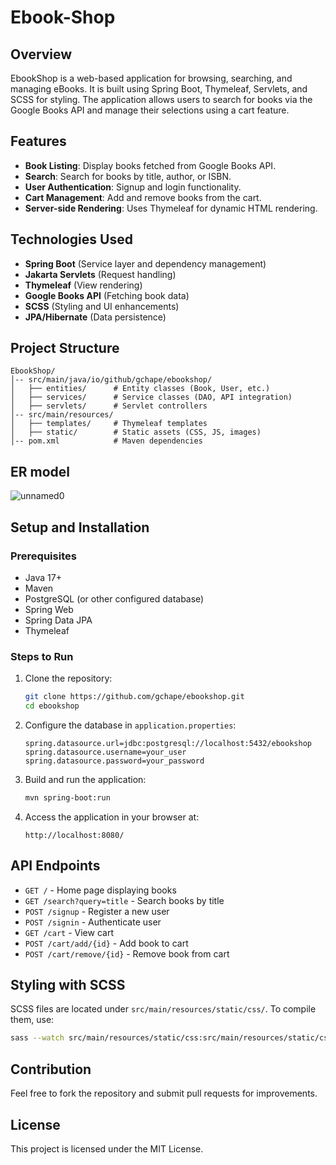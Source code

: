 # Ebook-Shop

## Overview
EbookShop is a web-based application for browsing, searching, and managing eBooks. It is built using Spring Boot, Thymeleaf, Servlets, and SCSS for styling. The application allows users to search for books via the Google Books API and manage their selections using a cart feature.

## Features
- **Book Listing**: Display books fetched from Google Books API.
- **Search**: Search for books by title, author, or ISBN.
- **User Authentication**: Signup and login functionality.
- **Cart Management**: Add and remove books from the cart.
- **Server-side Rendering**: Uses Thymeleaf for dynamic HTML rendering.

## Technologies Used
- **Spring Boot** (Service layer and dependency management)
- **Jakarta Servlets** (Request handling)
- **Thymeleaf** (View rendering)
- **Google Books API** (Fetching book data)
- **SCSS** (Styling and UI enhancements)
- **JPA/Hibernate** (Data persistence)

## Project Structure
```
EbookShop/
│-- src/main/java/io/github/gchape/ebookshop/
│   ├── entities/      # Entity classes (Book, User, etc.)
│   ├── services/      # Service classes (DAO, API integration)
│   ├── servlets/      # Servlet controllers
│-- src/main/resources/
│   ├── templates/     # Thymeleaf templates
│   ├── static/        # Static assets (CSS, JS, images)
│-- pom.xml            # Maven dependencies
```
## ER model
![unnamed0](https://github.com/user-attachments/assets/04a9c833-05bc-4f12-adba-f6bb054aa5c8)


## Setup and Installation
### Prerequisites
- Java 17+
- Maven
- PostgreSQL (or other configured database)
- Spring Web
- Spring Data JPA
- Thymeleaf

### Steps to Run
1. Clone the repository:
   ```sh
   git clone https://github.com/gchape/ebookshop.git
   cd ebookshop
   ```
2. Configure the database in `application.properties`:
   ```properties
   spring.datasource.url=jdbc:postgresql://localhost:5432/ebookshop
   spring.datasource.username=your_user
   spring.datasource.password=your_password
   ```
3. Build and run the application:
   ```sh
   mvn spring-boot:run
   ```
4. Access the application in your browser at:
   ```
   http://localhost:8080/
   ```

## API Endpoints
- `GET /` - Home page displaying books
- `GET /search?query=title` - Search books by title
- `POST /signup` - Register a new user
- `POST /signin` - Authenticate user
- `GET /cart` - View cart
- `POST /cart/add/{id}` - Add book to cart
- `POST /cart/remove/{id}` - Remove book from cart

## Styling with SCSS
SCSS files are located under `src/main/resources/static/css/`. To compile them, use:
```sh
sass --watch src/main/resources/static/css:src/main/resources/static/css
```

## Contribution
Feel free to fork the repository and submit pull requests for improvements.

## License
This project is licensed under the MIT License.


